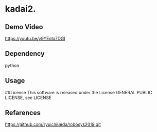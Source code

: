 # kadai2.
## Demo Video
https://youtu.be/y9YEotx7DGI
## Dependency
python
## Usage

##License
This software is released under the License GENERAL PUBLIC LICENSE, see LICENSE
## Refarences
https://github.com/ryuichiueda/robosys2019.git
